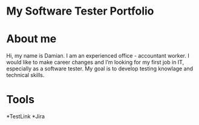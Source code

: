 # My Software Tester Portfolio
# About me
Hi, my name is Damian. I am an experienced office - accountant worker. I would like to make career changes and I’m looking for my first job in IT, especially as a software tester.
My goal is to develop testing knowlage and technical skills.
# Tools
*TestLink
*Jira
